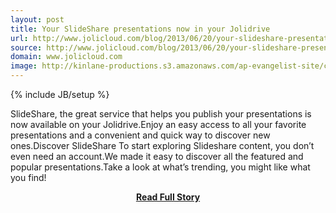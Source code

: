 ```yaml
---
layout: post
title: Your SlideShare presentations now in your Jolidrive
url: http://www.jolicloud.com/blog/2013/06/20/your-slideshare-presentations-now-in-your-jolidrive/
source: http://www.jolicloud.com/blog/2013/06/20/your-slideshare-presentations-now-in-your-jolidrive/
domain: www.jolicloud.com
image: http://kinlane-productions.s3.amazonaws.com/ap-evangelist-site/curated/screenshots/10037_www_jolicloud_com.png
---
```

{% include JB/setup %}<p>SlideShare, the great service that helps you publish your presentations is now available on your Jolidrive.Enjoy an easy access to all your favorite presentations and a convenient and quick way to discover new ones.Discover SlideShare To start exploring Slideshare content, you don’t even need an account.We made it easy to discover all the featured and popular presentations.Take a look at what’s trending, you might like what you find!</p>
<center><p><a href="http://www.jolicloud.com/blog/2013/06/20/your-slideshare-presentations-now-in-your-jolidrive/" style='padding:25px; font-sze:18px; font-weight: bold;'>Read Full Story</a></p></center>
